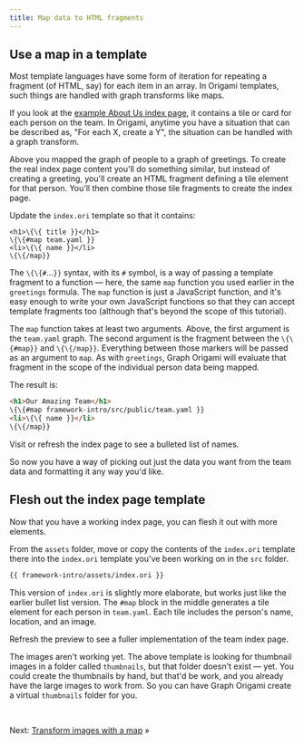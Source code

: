 ```yaml
---
title: Map data to HTML fragments
---
```


## Use a map in a template

Most template languages have some form of iteration for repeating a fragment (of HTML, say) for each item in an array. In Origami templates, such things are handled with graph transforms like maps.

If you look at the
<a href="/samples/aboutUs" target="_blank">example About Us index page</a>,
it contains a tile or card for each person on the team. In Origami, anytime you have a situation that can be described as, "For each X, create a Y", the situation can be handled with a graph transform.

Above you mapped the graph of people to a graph of greetings. To create the real index page content you'll do something similar, but instead of creating a greeting, you'll create an HTML fragment defining a tile element for that person. You'll then combine those tile fragments to create the index page.

<span class="tutorialStep"></span> Update the `index.ori` template so that it contains:

```
<h1>\{\{ title }}</h1>
\{\{#map team.yaml }}
<li>\{\{ name }}</li>
\{\{/map}}
```

The `\{\{#`…`}}` syntax, with its `#` symbol, is a way of passing a template fragment to a function — here, the same `map` function you used earlier in the `greetings` formula. The `map` function is just a JavaScript function, and it's easy enough to write your own JavaScript functions so that they can accept template fragments too (although that's beyond the scope of this tutorial).

The `map` function takes at least two arguments. Above, the first argument is the `team.yaml` graph. The second argument is the fragment between the `\{\{#map}}` and `\{\{/map}}`. Everything between those markers will be passed as an argument to `map`. As with `greetings`, Graph Origami will evaluate that fragment in the scope of the individual person data being mapped.

The result is:

```html
<h1>Our Amazing Team</h1>
\{\{#map framework-intro/src/public/team.yaml }}
<li>\{\{ name }}</li>
\{\{/map}}
```

<span class="tutorialStep"></span> Visit or refresh the index page to see a bulleted list of names.

So now you have a way of picking out just the data you want from the team data and formatting it any way you'd like.

## Flesh out the index page template

Now that you have a working index page, you can flesh it out with more elements.

<span class="tutorialStep"></span> From the `assets` folder, move or copy the contents of the `index.ori` template there into the `index.ori` template you've been working on in the `src` folder.

```html
{{ framework-intro/assets/index.ori }}
```

This version of `index.ori` is slightly more elaborate, but works just like the earlier bullet list version. The `#map` block in the middle generates a tile element for each person in `team.yaml`. Each tile includes the person's name, location, and an image.

<span class="tutorialStep"></span> Refresh the preview to see a fuller implementation of the team index page.

The images aren't working yet. The above template is looking for thumbnail images in a folder called `thumbnails`, but that folder doesn't exist — yet. You could create the thumbnails by hand, but that'd be work, and you already have the large images to work from. So you can have Graph Origami create a virtual `thumbnails` folder for you.

&nbsp;

Next: [Transform images with a map](intro8b.html) »
